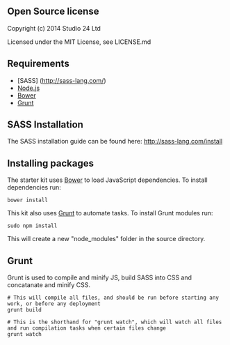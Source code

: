 ## Open Source license

Copyright (c) 2014 Studio 24 Ltd

Licensed under the MIT License, see LICENSE.md

## Requirements

* [SASS] (http://sass-lang.com/)
* [Node.js](http://nodejs.org/)
* [Bower](http://bower.io/)
* [Grunt](http://gruntjs.com/)

## SASS Installation

The SASS installation guide can be found here: http://sass-lang.com/install

## Installing packages

The starter kit uses [Bower](http://bower.io/) to load JavaScript dependencies. To install dependencies run:

    bower install

This kit also uses [Grunt](http://gruntjs.com/) to automate tasks. To install Grunt modules run:

    sudo npm install

This will create a new "node_modules" folder in the source directory.

## Grunt

Grunt is used to compile and minify JS, build SASS into CSS and concatanate and minify CSS.

    # This will compile all files, and should be run before starting any work, or before any deployment
    grunt build

    # This is the shorthand for "grunt watch", which will watch all files and run compilation tasks when certain files change
    grunt watch